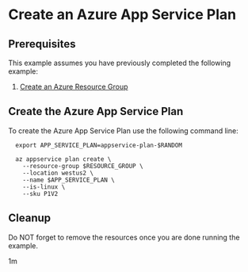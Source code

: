 
# Create an Azure App Service Plan

## Prerequisites

This example assumes you have previously completed the following example:

1. [Create an Azure Resource Group](../../group/create/)

## Create the Azure App Service Plan

<!-- workflow.include(../../group/create/README.md) -->

To create the Azure App Service Plan use the following command line:

```shell
  export APP_SERVICE_PLAN=appservice-plan-$RANDOM

  az appservice plan create \
    --resource-group $RESOURCE_GROUP \
    --location westus2 \
    --name $APP_SERVICE_PLAN \
    --is-linux \
    --sku P1V2
```

<!-- workflow.directOnly() 
export RESULT=$(az appservice plan show --resource-group $RESOURCE_GROUP --name $APP_SERVICE_PLAN --query provisioningState --output tsv)
az group delete --name $RESOURCE_GROUP --yes || true
if [[ "$RESULT" != Succeeded ]]; then
  exit 1
fi
  -->

## Cleanup

Do NOT forget to remove the resources once you are done running the example.

1m

